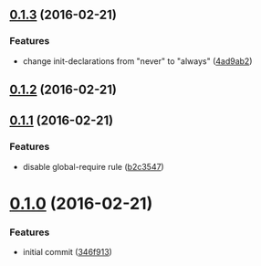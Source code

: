 <a name="0.1.3"></a>
## [0.1.3](https://github.com/kapanlagi-network/eslint-config-kln/compare/v0.1.2...v0.1.3) (2016-02-21)


### Features

* change init-declarations from "never" to "always" ([4ad9ab2](https://github.com/kapanlagi-network/eslint-config-kln/commit/4ad9ab2))



<a name="0.1.2"></a>
## [0.1.2](https://github.com/kapanlagi-network/eslint-config-kln/compare/v0.1.1...v0.1.2) (2016-02-21)




<a name="0.1.1"></a>
## [0.1.1](https://github.com/kapanlagi-network/eslint-config-kln/compare/v0.1.0...v0.1.1) (2016-02-21)


### Features

* disable global-require rule ([b2c3547](https://github.com/kapanlagi-network/eslint-config-kln/commit/b2c3547))



<a name="0.1.0"></a>
# [0.1.0](https://github.com/kapanlagi-network/eslint-config-kln/compare/346f913...v0.1.0) (2016-02-21)


### Features

* initial commit ([346f913](https://github.com/kapanlagi-network/eslint-config-kln/commit/346f913))



